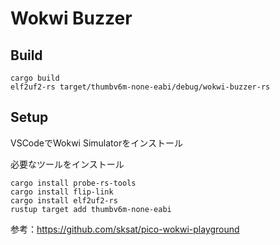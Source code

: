 # Wokwi Buzzer

## Build

```
cargo build
elf2uf2-rs target/thumbv6m-none-eabi/debug/wokwi-buzzer-rs
```

## Setup

VSCodeでWokwi Simulatorをインストール

必要なツールをインストール
```
cargo install probe-rs-tools
cargo install flip-link
cargo install elf2uf2-rs
rustup target add thumbv6m-none-eabi
```

参考：https://github.com/sksat/pico-wokwi-playground